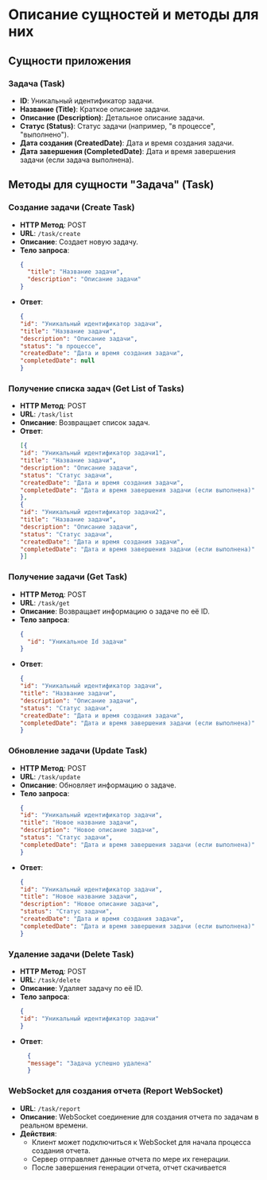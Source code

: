 # Описание сущностей и методы для них

## Сущности приложения

### Задача (Task)
- **ID**: Уникальный идентификатор задачи.
- **Название (Title)**: Краткое описание задачи.
- **Описание (Description)**: Детальное описание задачи.
- **Статус (Status)**: Статус задачи (например, "в процессе", "выполнено").
- **Дата создания (CreatedDate)**: Дата и время создания задачи.
- **Дата завершения (CompletedDate)**: Дата и время завершения задачи (если задача выполнена).

## Методы для сущности "Задача" (Task)

### Создание задачи (Create Task)
- **HTTP Метод**: POST
- **URL**: `/task/create`
- **Описание**: Создает новую задачу.
- **Тело запроса**:
  ```json
  {
    "title": "Название задачи",
    "description": "Описание задачи"
  }
- **Ответ**:
  ```json
  {
  "id": "Уникальный идентификатор задачи",
  "title": "Название задачи",
  "description": "Описание задачи",
  "status": "в процессе",
  "createdDate": "Дата и время создания задачи",
  "completedDate": null
  }
### Получение списка задач (Get List of Tasks)
- **HTTP Метод**: POST
- **URL**: `/task/list`
- **Описание**: Возвращает список задач.
- **Ответ**:
  ```json
  [{
  "id": "Уникальный идентификатор задачи1",
  "title": "Название задачи",
  "description": "Описание задачи",
  "status": "Статус задачи",
  "createdDate": "Дата и время создания задачи",
  "completedDate": "Дата и время завершения задачи (если выполнена)"
  },
  {
  "id": "Уникальный идентификатор задачи2",
  "title": "Название задачи",
  "description": "Описание задачи",
  "status": "Статус задачи",
  "createdDate": "Дата и время создания задачи",
  "completedDate": "Дата и время завершения задачи (если выполнена)"
  }]
### Получение задачи (Get Task)
- **HTTP Метод**: POST
- **URL**: `/task/get`
- **Описание**: Возвращает информацию о задаче по её ID.
- **Тело запроса**:
  ```json
  {
    "id": "Уникальное Id задачи"
  }
- **Ответ**:
  ```json
  {
  "id": "Уникальный идентификатор задачи",
  "title": "Название задачи",
  "description": "Описание задачи",
  "status": "Статус задачи",
  "createdDate": "Дата и время создания задачи",
  "completedDate": "Дата и время завершения задачи (если выполнена)"
  }
### Обновление задачи (Update Task)
- **HTTP Метод**: POST
- **URL**: `/task/update`
- **Описание**: Обновляет информацию о задаче.
- **Тело запроса**:
    ```json
    {
  "id": "Уникальный идентификатор задачи",
  "title": "Новое название задачи",
  "description": "Новое описание задачи",
  "status": "Статус задачи",
  "completedDate": "Дата и время завершения задачи (если выполнена)"
  }
- **Ответ**:
  ```json
  {
  "id": "Уникальный идентификатор задачи",
  "title": "Новое название задачи",
  "description": "Новое описание задачи",
  "status": "Статус задачи",
  "createdDate": "Дата и время создания задачи",
  "completedDate": "Дата и время завершения задачи (если выполнена)"
  }
### Удаление задачи (Delete Task)
- **HTTP Метод**: POST
- **URL**: `/task/delete`
- **Описание**: Удаляет задачу по её ID.
- **Тело запроса**:
    ```json
    {
  "id": "Уникальный идентификатор задачи"
  }
- **Ответ**:
  ```json
    {
    "message": "Задача успешно удалена"
    }
### WebSocket для создания отчета (Report WebSocket)
- **URL**: `/task/report`
- **Описание**: WebSocket соединение для создания отчета по задачам в реальном времени.
- **Действия**:
    - Клиент может подключиться к WebSocket для начала процесса создания отчета.
    - Сервер отправляет данные отчета по мере их генерации.
    - После завершения генерации отчета, отчет скачивается



